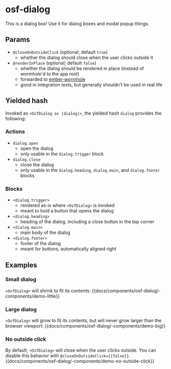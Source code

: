 # osf-dialog

This is a dialog box! Use it for dialog boxes and modal popup things.

## Params
* `@closeOnOutsideClick` (optional; default `true`)
    * whether the dialog should close when the user clicks outside it
* `@renderInPlace` (optional; default `false`)
    * whether the dialog should be rendered in place (instead of wormhole'd to the app root)
    * forwarded to [ember-wormhole](https://github.com/yapplabs/ember-wormhole#can-i-render-in-place-ie-unwormhole)
    * good in integration tests, but generally shouldn't be used in real life

## Yielded hash
Invoked as `<OsfDialog as |dialog|>`, the yielded hash `dialog` provides the following:

### Actions
* `dialog.open`
    * open the dialog
    * only usable in the `dialog.trigger` block
* `dialog.close`
    * close the dialog
    * only usable in the `dialog.heading`, `dialog.main`, and `dialog.footer` blocks

### Blocks
* `<dialog.trigger>`
    * rendered as-is where `<OsfDialog>` is invoked
    * meant to hold a button that opens the dialog
* `<dialog.heading>`
    * heading of the dialog, including a close button in the top corner
* `<dialog.main>`
    * main body of the dialog
* `<dialog.footer>`
    * footer of the dialog
    * meant for buttons, automatically aligned right

## Examples

### Small dialog
`<OsfDialog>` will shrink to fit its contents:
{{docs/components/osf-dialog/-components/demo-little}}

### Large dialog
`<OsfDialog>` will grow to fit its contents, but will never grow larger than the browser viewport:
{{docs/components/osf-dialog/-components/demo-big}}

### No outside click
By default, `<OsfDialog>` will close when the user clicks outside. You can disable this behavior
with `@closeOnOutsideClick={{false}}`.
{{docs/components/osf-dialog/-components/demo-no-outside-click}}
